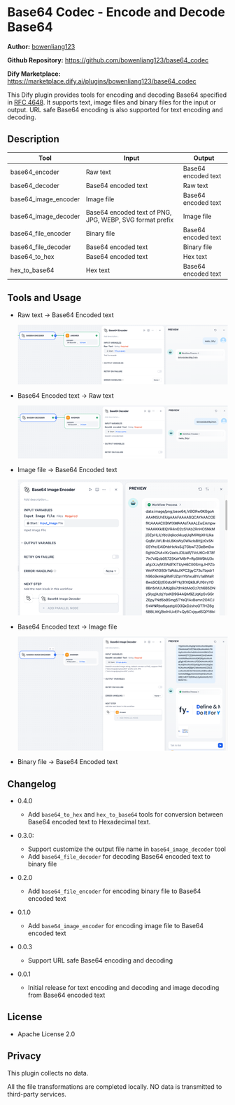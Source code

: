 # Base64 Codec - Encode and Decode Base64

**Author:** [bowenliang123](https://github.com/bowenliang123)

**Github Repository:** https://github.com/bowenliang123/base64_codec

**Dify Marketplace:** https://marketplace.dify.ai/plugins/bowenliang123/base64_codec

This Dify plugin provides tools for encoding and decoding Base64 specified in [RFC 4648](https://datatracker.ietf.org/doc/html/rfc4648.html).
It supports text, image files and binary files for the input or output.
URL safe Base64 encoding is also supported for text encoding and decoding.

## Description

| Tool                 | Input                                                    | Output              |
|----------------------|----------------------------------------------------------|---------------------|
| base64_encoder       | Raw text                                                 | Base64 encoded text |
| base64_decoder       | Base64 encoded text                                      | Raw text            |
| base64_image_encoder | Image file                                               | Base64 encoded text |
| base64_image_decoder | Base64 encoded text of PNG, JPG, WEBP, SVG format prefix | Image file          |
| base64_file_encoder  | Binary file                                              | Base64 encoded text |
| base64_file_decoder  | Base64 encoded text                                      | Binary file         |
| base64_to_hex        | Base64 encoded text                                      | Hex text            |
| hex_to_base64        | Hex text                                                 | Base64 encoded text |

## Tools and Usage

- Raw text → Base64 Encoded text

  ![](_assets/snapshot1.png)

- Base64 Encoded text → Raw text

  ![](_assets/snapshot2.png)

- Image file → Base64 Encoded text

  ![](_assets/snapshot4.png)

- Base64 Encoded text → Image file

  ![](_assets/snapshot3.png)

- Binary file → Base64 Encoded text

## Changelog

- 0.4.0
  - Add `base64_to_hex` and `hex_to_base64` tools for conversion between Base64 encoded text to Hexadecimal text.

- 0.3.0:
  - Support customize the output file name in `base64_image_decoder` tool
  - Add `base64_file_decoder` for decoding Base64 encoded text to binary file

- 0.2.0
    - Add `base64_file_encoder` for encoding binary file to Base64 encoded text

- 0.1.0
    - Add `base64_image_encoder` for encoding image file to Base64 encoded text

- 0.0.3
    - Support URL safe Base64 encoding and decoding

- 0.0.1
    - Initial release for text encoding and decoding and image decoding from Base64 encoded text

## License

- Apache License 2.0

## Privacy

This plugin collects no data.

All the file transformations are completed locally. NO data is transmitted to third-party services.
